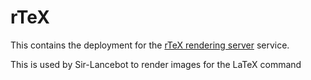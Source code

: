 # rTeX

This contains the deployment for the [rTeX rendering server](https://github.com/DXsmiley/rtex) service.

This is used by Sir-Lancebot to render images for the LaTeX command
